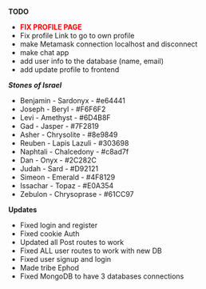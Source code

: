 **TODO**
- <span style="color:red"><b>FIX PROFILE PAGE</b><span>
- Fix profile Link to go to own profile
- make Metamask connection localhost and disconnect 
- make chat app
- add user info to the database (name, email)
- add update profile to frontend

***Stones of Israel***

- Benjamin - 	Sardonyx - #e64441 
- Joseph - Beryl - #F6F6F2
- Levi - Amethyst - #6D4B8F 
- Gad - Jasper - #7F2819 
- Asher - Chrysolite - #8e9849
- Reuben - Lapis Lazuli - #303698
- Naphtali - Chalcedony - #c8ad7f
- Dan - Onyx - #2C282C
- Judah - Sard - #D92121
- Simeon - Emerald - #4F8129 
- Issachar - Topaz - #E0A354
- Zebulon - Chrysoprase - #61CC97

**Updates**
- Fixed login and register
- Fixed cookie Auth
- Updated all Post routes to work 
- Fixed ALL user routes to work with new DB
- Fixed user signup and login
- Made tribe Ephod
- Fixed MongoDB to have 3 databases connections
